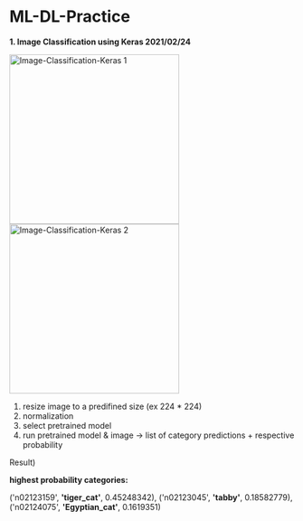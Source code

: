 # ML-DL-Practice

**1. Image Classification using Keras 2021/02/24**

<img width="300" alt="Image-Classification-Keras 1" src="https://user-images.githubusercontent.com/66491483/109250891-c80ba580-782d-11eb-8f2c-a4907af27e3e.png">
<img width="300" alt="Image-Classification-Keras 2" src="https://user-images.githubusercontent.com/66491483/109250900-cd68f000-782d-11eb-9e2b-daf0d48bda50.png">

1) resize image to a predifined size (ex 224 * 224)
2) normalization
3) select pretrained model
4) run pretrained model & image -> list of category predictions + respective probability

Result)

**highest probability categories:**

('n02123159', **'tiger_cat'**, 0.45248342), ('n02123045', **'tabby'**, 0.18582779), ('n02124075', **'Egyptian_cat'**, 0.1619351)

